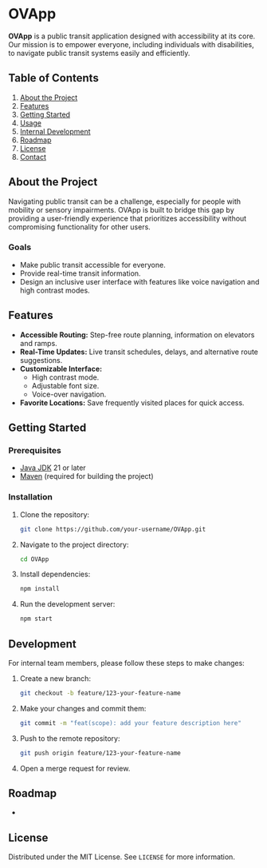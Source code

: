 
# OVApp

**OVApp** is a public transit application designed with accessibility at its core. Our mission is to empower everyone, including individuals with disabilities, to navigate public transit systems easily and efficiently.


## Table of Contents

1. [About the Project](#about-the-project)
2. [Features](#features)
3. [Getting Started](#getting-started)
4. [Usage](#usage)
5. [Internal Development](#internal-development)
6. [Roadmap](#roadmap)
7. [License](#license)
8. [Contact](#contact)


## About the Project

Navigating public transit can be a challenge, especially for people with mobility or sensory impairments. OVApp is built to bridge this gap by providing a user-friendly experience that prioritizes accessibility without compromising functionality for other users.

### Goals

- Make public transit accessible for everyone.
- Provide real-time transit information.
- Design an inclusive user interface with features like voice navigation and high contrast modes.


## Features

- **Accessible Routing:** Step-free route planning, information on elevators and ramps.
- **Real-Time Updates:** Live transit schedules, delays, and alternative route suggestions.
- **Customizable Interface:**
  - High contrast mode.
  - Adjustable font size.
  - Voice-over navigation.
- **Favorite Locations:** Save frequently visited places for quick access.


## Getting Started

### Prerequisites

- [Java JDK](https://openjdk.org/) 21 or later
- [Maven](https://maven.apache.org/) (required for building the project)

### Installation

1. Clone the repository:
   ```bash
   git clone https://github.com/your-username/OVApp.git
   ```
2. Navigate to the project directory:
   ```bash
   cd OVApp
   ```
3. Install dependencies:
   ```bash
   npm install
   ```
4. Run the development server:
   ```bash
   npm start
   ```


## Development

For internal team members, please follow these steps to make changes:

1. Create a new branch:
   ```bash
   git checkout -b feature/123-your-feature-name
   ```
2. Make your changes and commit them:
   ```bash
   git commit -m "feat(scope): add your feature description here"
   ```
3. Push to the remote repository:
   ```bash
   git push origin feature/123-your-feature-name
   ```
4. Open a merge request for review.


## Roadmap

-


## License

Distributed under the MIT License. See `LICENSE` for more information.
